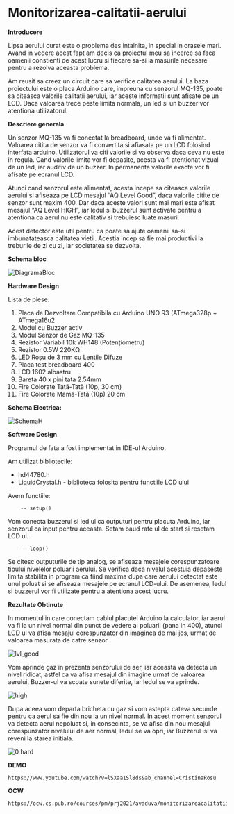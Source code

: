 # Monitorizarea-calitatii-aerului

**Introducere**

 Lipsa aerului curat este o problema des intalnita, in special in orasele mari. Avand in vedere acest fapt am decis ca proiectul meu sa incerce sa faca oamenii constienti de acest lucru si fiecare sa-si ia masurile necesare pentru a rezolva aceasta problema.

 Am reusit sa creez un circuit care sa verifice calitatea aerului. La baza proiectului este o placa Arduino care, impreuna cu senzorul MQ-135, poate sa citeasca valorile calitatii aerului, iar aceste informatii sunt afisate pe un LCD. Daca valoarea trece peste limita normala, un led si un buzzer vor atentiona utilizatorul.

**Descriere generala**

 Un senzor MQ-135 va fi conectat la breadboard, unde va fi alimentat. Valoarea citita de senzor va fi convertita si afiasata pe un LCD folosind interfata arduino. Utilizatorul va citi valorile si va observa daca ceva nu este in regula. Cand valorile limita vor fi depasite, acesta va fi atentionat vizual de un led, iar auditiv de un buzzer. In permanenta valorile exacte vor fi afisate pe ecranul LCD.

 Atunci cand senzorul este alimentat, acesta incepe sa citeasca valorile aerului si afiseaza pe LCD mesajul “AQ Level Good”, daca valorile citite de senzor sunt maxim 400. Dar daca aceste valori sunt mai mari este afisat mesajul “AQ Level HIGH”, iar ledul si buzzerul sunt activate pentru a atentiona ca aerul nu este calitativ si trebuiesc luate masuri.

 Acest detector este util pentru ca poate sa ajute oamenii sa-si imbunatateasca calitatea vietii. Acestia incep sa fie mai productivi la treburile de zi cu zi, iar societatea se dezvolta.

**Schema bloc**
  
  ![DiagramaBloc](https://user-images.githubusercontent.com/33146527/200193250-d9f03a65-2463-426f-bb21-c3a871d39942.png)

**Hardware Design**

Lista de piese:

1. Placa de Dezvoltare Compatibila cu Arduino UNO R3 (ATmega328p + ATmega16u2
2. Modul cu Buzzer activ
3. Modul Senzor de Gaz MQ-135
4. Rezistor Variabil 10k WH148 (Potențiometru)
5. Rezistor 0.5W 220KΩ
6. LED Roșu de 3 mm cu Lentile Difuze
7. Placa test breadboard 400
8. LCD 1602 albastru
9. Bareta 40 x pini tata 2.54mm
10. Fire Colorate Tată-Tată (10p, 30 cm)
11. Fire Colorate Mamă-Tată (10p) 20 cm


**Schema Electrica:**

![SchemaH](https://user-images.githubusercontent.com/33146527/200194038-059b7ef3-83ef-40d5-83dc-d940129c2cb6.png)

  

**Software Design**

Programul de fata a fost implementat in IDE-ul Arduino.

Am utilizat bibliotecile:

- hd44780.h
- LiquidCrystal.h - biblioteca folosita pentru functiile LCD ului


Avem functiile:

        -- setup()

Vom conecta buzzerul si led ul ca outputuri pentru placuta Arduino, iar senzorul ca input pentru aceasta. Setam baud rate ul de start si resetam LCD ul.

        -- loop()

Se citesc outputurile de tip analog, se afiseaza mesajele corespunzatoare tipului nivelelor poluarii aerului. Se verifica daca nivelul acestuia depaseste limita stabilita in program ca fiind maxima dupa care aerului detectat este unul poluat si se afiseaza mesajele pe ecranul LCD-ului. De asemenea, ledul si buzzerul vor fi utilizate pentru a atentiona acest lucru.


**Rezultate Obtinute**

  In momentul in care conectam cablul placutei Arduino la calculator, iar aerul va fi la un nivel normal din punct de vedere al poluarii (pana in 400), atunci LCD ul va afisa mesajul corespunzator din imaginea de mai jos, urmat de valoarea masurata de catre senzor.

![lvl_good](https://user-images.githubusercontent.com/33146527/200194007-fd4872bc-3ecc-4d46-bc54-bb9e24561386.jpg)


  Vom aprinde gaz in prezenta senzorului de aer, iar aceasta va detecta un nivel ridicat, astfel ca va afisa mesajul din imagine urmat de valoarea aerului, Buzzer-ul va scoate sunete diferite, iar ledul se va aprinde.

![high](https://user-images.githubusercontent.com/33146527/200193989-5910946a-d9e1-425f-b62c-a09d217c06c1.jpg)


  Dupa aceea vom departa bricheta cu gaz si vom astepta cateva secunde pentru ca aerul sa fie din nou la un nivel normal. In acest moment senzorul va detecta aerul nepoluat si, in consecinta, se va afisa din nou mesajul corespunzator nivelului de aer normal, ledul se va opri, iar Buzzerul isi va reveni la starea initiala.

![0 hard](https://user-images.githubusercontent.com/33146527/200193972-e1871188-55d5-41ea-a418-29fb48aa886d.jpg)


**DEMO**

    https://www.youtube.com/watch?v=lSXaa1Sl8ds&ab_channel=CristinaRosu
          
**OCW**

    https://ocw.cs.pub.ro/courses/pm/prj2021/avaduva/monitorizareacalitatiiaerului
